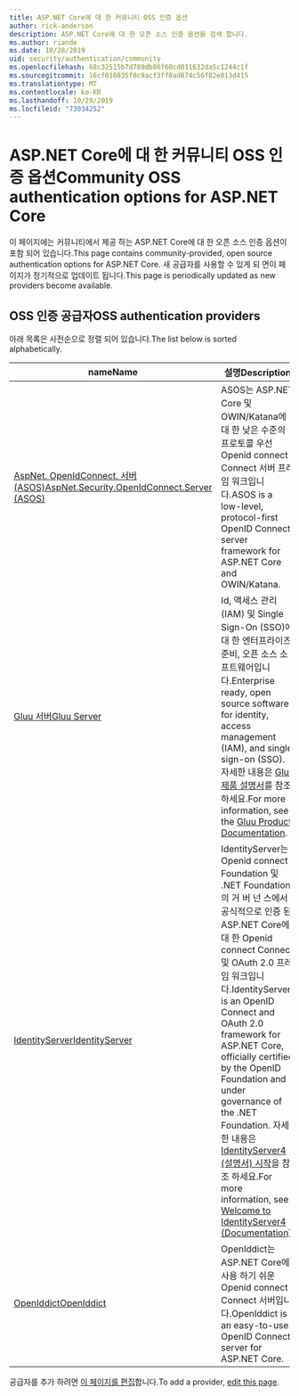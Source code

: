 ```yaml
---
title: ASP.NET Core에 대 한 커뮤니티 OSS 인증 옵션
author: rick-anderson
description: ASP.NET Core에 대 한 오픈 소스 인증 옵션을 검색 합니다.
ms.author: riande
ms.date: 10/28/2019
uid: security/authentication/community
ms.openlocfilehash: 68c32515b7d789db86f60cd011632da5c1244c1f
ms.sourcegitcommit: 16cf016035f0c9acf3ff0ad874c56f82e013d415
ms.translationtype: MT
ms.contentlocale: ko-KR
ms.lasthandoff: 10/29/2019
ms.locfileid: "73034252"
---
```

# <a name="community-oss-authentication-options-for-aspnet-core"></a><span data-ttu-id="923a3-103">ASP.NET Core에 대 한 커뮤니티 OSS 인증 옵션</span><span class="sxs-lookup"><span data-stu-id="923a3-103">Community OSS authentication options for ASP.NET Core</span></span>

<span data-ttu-id="923a3-104">이 페이지에는 커뮤니티에서 제공 하는 ASP.NET Core에 대 한 오픈 소스 인증 옵션이 포함 되어 있습니다.</span><span class="sxs-lookup"><span data-stu-id="923a3-104">This page contains community-provided, open source authentication options for ASP.NET Core.</span></span> <span data-ttu-id="923a3-105">새 공급자를 사용할 수 있게 되 면이 페이지가 정기적으로 업데이트 됩니다.</span><span class="sxs-lookup"><span data-stu-id="923a3-105">This page is periodically updated as new providers become available.</span></span>

## <a name="oss-authentication-providers"></a><span data-ttu-id="923a3-106">OSS 인증 공급자</span><span class="sxs-lookup"><span data-stu-id="923a3-106">OSS authentication providers</span></span>

<span data-ttu-id="923a3-107">아래 목록은 사전순으로 정렬 되어 있습니다.</span><span class="sxs-lookup"><span data-stu-id="923a3-107">The list below is sorted alphabetically.</span></span>

| <span data-ttu-id="923a3-108">name</span><span class="sxs-lookup"><span data-stu-id="923a3-108">Name</span></span> | <span data-ttu-id="923a3-109">설명</span><span class="sxs-lookup"><span data-stu-id="923a3-109">Description</span></span> |
| ---- | ----------- |
| [<span data-ttu-id="923a3-110">AspNet. OpenIdConnect. 서버 (ASOS)</span><span class="sxs-lookup"><span data-stu-id="923a3-110">AspNet.Security.OpenIdConnect.Server (ASOS)</span></span>](https://github.com/aspnet-contrib/AspNet.Security.OpenIdConnect.Server) | <span data-ttu-id="923a3-111">ASOS는 ASP.NET Core 및 OWIN/Katana에 대 한 낮은 수준의 프로토콜 우선 Openid connect Connect 서버 프레임 워크입니다.</span><span class="sxs-lookup"><span data-stu-id="923a3-111">ASOS is a low-level, protocol-first OpenID Connect server framework for ASP.NET Core and OWIN/Katana.</span></span> |
| [<span data-ttu-id="923a3-112">Gluu 서버</span><span class="sxs-lookup"><span data-stu-id="923a3-112">Gluu Server</span></span>](https://gluu.org/) | <span data-ttu-id="923a3-113">Id, 액세스 관리 (IAM) 및 Single Sign-On (SSO)에 대 한 엔터프라이즈 준비, 오픈 소스 소프트웨어입니다.</span><span class="sxs-lookup"><span data-stu-id="923a3-113">Enterprise ready, open source software for identity, access management (IAM), and single sign-on (SSO).</span></span> <span data-ttu-id="923a3-114">자세한 내용은 [Gluu 제품 설명서](https://gluu.org/docs/)를 참조 하세요.</span><span class="sxs-lookup"><span data-stu-id="923a3-114">For more information, see the [Gluu Product Documentation](https://gluu.org/docs/).</span></span> |
| [<span data-ttu-id="923a3-115">IdentityServer</span><span class="sxs-lookup"><span data-stu-id="923a3-115">IdentityServer</span></span>](https://identityserver.io/) | <span data-ttu-id="923a3-116">IdentityServer는 Openid connect Foundation 및 .NET Foundation의 거 버 넌 스에서 공식적으로 인증 된 ASP.NET Core에 대 한 Openid connect Connect 및 OAuth 2.0 프레임 워크입니다.</span><span class="sxs-lookup"><span data-stu-id="923a3-116">IdentityServer is an OpenID Connect and OAuth 2.0 framework for ASP.NET Core, officially certified by the OpenID Foundation and under governance of the .NET Foundation.</span></span> <span data-ttu-id="923a3-117">자세한 내용은 [IdentityServer4 (설명서) 시작](https://identityserver4.readthedocs.io/en/latest/)을 참조 하세요.</span><span class="sxs-lookup"><span data-stu-id="923a3-117">For more information, see [Welcome to IdentityServer4 (Documentation)](https://identityserver4.readthedocs.io/en/latest/).</span></span> |
| [<span data-ttu-id="923a3-118">OpenIddict</span><span class="sxs-lookup"><span data-stu-id="923a3-118">OpenIddict</span></span>](https://github.com/openiddict/openiddict-core) | <span data-ttu-id="923a3-119">OpenIddict는 ASP.NET Core에 사용 하기 쉬운 Openid connect Connect 서버입니다.</span><span class="sxs-lookup"><span data-stu-id="923a3-119">OpenIddict is an easy-to-use OpenID Connect server for ASP.NET Core.</span></span> |

<span data-ttu-id="923a3-120">공급자를 추가 하려면 [이 페이지를 편집](https://github.com/login?return_to=https%3A%2F%2Fgithub.com%2Faspnet%2FDocs%2Fedit%2Fmaster%2Faspnetcore%2Fsecurity%2Fauthentication%2Fcommunity.md)합니다.</span><span class="sxs-lookup"><span data-stu-id="923a3-120">To add a provider, [edit this page](https://github.com/login?return_to=https%3A%2F%2Fgithub.com%2Faspnet%2FDocs%2Fedit%2Fmaster%2Faspnetcore%2Fsecurity%2Fauthentication%2Fcommunity.md).</span></span>
